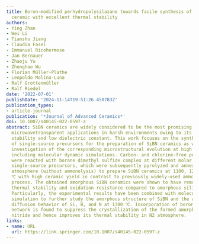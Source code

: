 ```yaml
---
title: Boron-modified perhydropolysilazane towards facile synthesis of amorphous SiBN
  ceramic with excellent thermal stability
authors:
- Ying Zhan
- Wei Li
- Tianshu Jiang
- Claudia Fasel
- Emmanuel Ricohermoso
- Jan Bernauer
- Zhaoju Yu
- Zhenghao Wu
- Florian Müller-Plathe
- Leopoldo Molina-Luna
- Ralf Grottenmüller
- Ralf Riedel
date: '2022-07-01'
publishDate: '2024-11-14T19:51:26.450783Z'
publication_types:
- article-journal
publication: '*Journal of Advanced Ceramics*'
doi: 10.1007/s40145-022-0597-z
abstract: SiBN ceramics are widely considered to be the most promising material for
  microwavetransparent applications in harsh environments owing to its excellent thermal
  stability and low dielectric constant. This work focuses on the synthesis and ceramization
  of single-source precursors for the preparation of SiBN ceramics as well as the
  investigation of the corresponding microstructural evolution at high temperatures
  including molecular dynamic simulations. Carbon- and chlorine-free perhydropolysilazanes
  were reacted with borane dimethyl sulfide complex at different molar ratios to synthesize
  single-source precursors, which were subsequently pyrolyzed and annealed under N2
  atmosphere (without ammonolysis) to prepare SiBN ceramics at 1100, 1200, and 1300
  ℃ with high ceramic yield in contrast to previously widely-used ammonolysis synthesis
  process. The obtained amorphous SiBN ceramics were shown to have remarkably improved
  thermal stability and oxidation resistance compared to amorphous silicon nitride.
  Particularly, the experimental results have been combined with molecular dynamics
  simulation to further study the amorphous structure of SiBN and the atomic-scale
  diffusion behavior of Si, B, and N at 1300 ℃. Incorporation of boron into the Si–N
  network is found to suppress the crystallization of the formed amorphous silicon
  nitride and hence improves its thermal stability in N2 atmosphere.
links:
- name: URL
  url: https://link.springer.com/10.1007/s40145-022-0597-z
---
```

